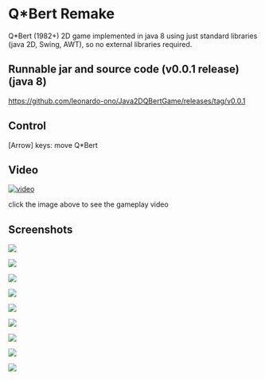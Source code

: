 # Q*Bert Remake

Q*Bert (1982+) 2D game implemented in java 8 using just standard libraries (java 2D, Swing, AWT), so no external libraries required.


## Runnable jar and source code (v0.0.1 release) (java 8)

https://github.com/leonardo-ono/Java2DQBertGame/releases/tag/v0.0.1


## Control

[Arrow] keys: move Q*Bert


## Video

[![video](http://img.youtube.com/vi/w8qjXdGxjVM/0.jpg)](http://www.youtube.com/watch?v=w8qjXdGxjVM)

click the image above to see the gameplay video


## Screenshots

![](https://raw.githubusercontent.com/leonardo-ono/Java2DQBertGame/master/screenshots/v0.0.1/screenshot1.png)

![](https://raw.githubusercontent.com/leonardo-ono/Java2DQBertGame/master/screenshots/v0.0.1/screenshot2.png)

![](https://raw.githubusercontent.com/leonardo-ono/Java2DQBertGame/master/screenshots/v0.0.1/screenshot3.png)

![](https://raw.githubusercontent.com/leonardo-ono/Java2DQBertGame/master/screenshots/v0.0.1/screenshot4.png)

![](https://raw.githubusercontent.com/leonardo-ono/Java2DQBertGame/master/screenshots/v0.0.1/screenshot5.png)

![](https://raw.githubusercontent.com/leonardo-ono/Java2DQBertGame/master/screenshots/v0.0.1/screenshot6.png)

![](https://raw.githubusercontent.com/leonardo-ono/Java2DQBertGame/master/screenshots/v0.0.1/screenshot7.png)

![](https://raw.githubusercontent.com/leonardo-ono/Java2DQBertGame/master/screenshots/v0.0.1/screenshot8.png)

![](https://raw.githubusercontent.com/leonardo-ono/Java2DQBertGame/master/screenshots/v0.0.1/screenshot9.png)


